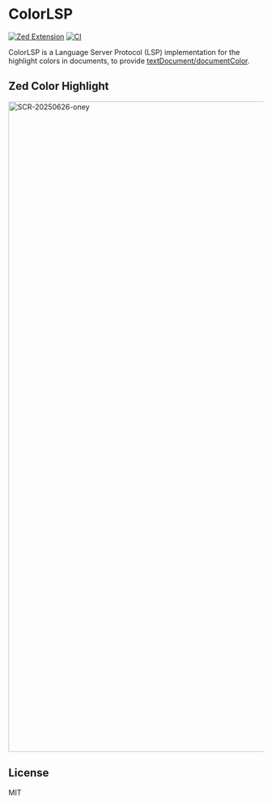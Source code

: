 # ColorLSP

[![Zed Extension](https://img.shields.io/badge/-Zed_Extension-blue?style=flat&logo=zedindustries&logoColor=%23FFFFFF&logoSize=auto&labelColor=%23111111&color=%23084CCF)](https://zed.dev/extensions/color-highlight)
[![CI](https://github.com/huacnlee/color-lsp/actions/workflows/test.yml/badge.svg)](https://github.com/huacnlee/color-lsp/actions/workflows/test.yml)

ColorLSP is a Language Server Protocol (LSP) implementation for the highlight colors in documents, to provide [textDocument/documentColor](https://microsoft.github.io/language-server-protocol/specifications/specification-current/#textDocument_documentColor).

## Zed Color Highlight

<img width="1285" alt="SCR-20250626-oney" src="https://github.com/user-attachments/assets/a1a211d9-dec4-440b-8c74-848d7b03ff52" />

## License

MIT
